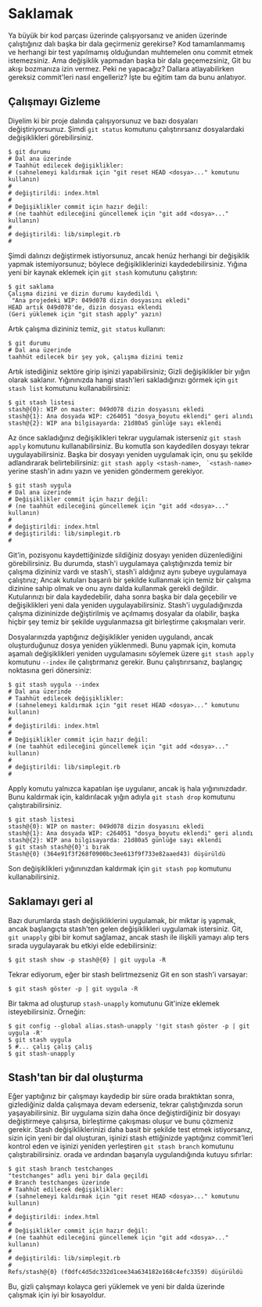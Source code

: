 # Saklamak

Ya büyük bir kod parçası üzerinde çalışıyorsanız ve aniden üzerinde çalıştığınız dalı başka bir dala geçirmeniz gerekirse? Kod tamamlanmamış ve herhangi bir test yapılmamış olduğundan muhtemelen onu commit etmek istemezsiniz. Ama değişiklik yapmadan başka bir dala geçemezsiniz, Git bu akışı bozmanıza izin vermez. Peki ne yapacağız? Dallara atlayabilirken gereksiz commit'leri nasıl engelleriz? İşte bu eğitim tam da bunu anlatıyor.

## Çalışmayı Gizleme

Diyelim ki bir proje dalında çalışıyorsunuz ve bazı dosyaları değiştiriyorsunuz. Şimdi ``git status`` komutunu çalıştırırsanız dosyalardaki değişiklikleri görebilirsiniz.

```
$ git durumu
# Dal ana üzerinde
# Taahhüt edilecek değişiklikler:
# (sahnelemeyi kaldırmak için "git reset HEAD <dosya>..." komutunu kullanın)
#
# değiştirildi: index.html
#
# Değişiklikler commit için hazır değil:
# (ne taahhüt edileceğini güncellemek için "git add <dosya>..." kullanın)
#
# değiştirildi: lib/simplegit.rb
#
```

Şimdi dalınızı değiştirmek istiyorsunuz, ancak henüz herhangi bir değişiklik yapmak istemiyorsunuz; böylece değişikliklerinizi kaydedebilirsiniz.
Yığına yeni bir kaynak eklemek için ``git stash`` komutunu çalıştırın:

```
$ git saklama
Çalışma dizini ve dizin durumu kaydedildi \
 "Ana projedeki WIP: 049d078 dizin dosyasını ekledi"
HEAD artık 049d078'de, dizin dosyası eklendi
(Geri yüklemek için "git stash apply" yazın)
```

Artık çalışma dizininiz temiz, ```git status``` kullanın:

```
$ git durumu
# Dal ana üzerinde
taahhüt edilecek bir şey yok, çalışma dizini temiz
```

Artık istediğiniz sektöre girip işinizi yapabilirsiniz; Gizli değişiklikler bir yığın olarak saklanır. Yığınınızda hangi stash'leri sakladığınızı görmek için ``git stash list`` komutunu kullanabilirsiniz:

```
$ git stash listesi
stash@{0}: WIP on master: 049d078 dizin dosyasını ekledi
stash@{1}: Ana dosyada WIP: c264051 "dosya_boyutu eklendi" geri alındı
stash@{2}: WIP ana bilgisayarda: 21d80a5 günlüğe sayı eklendi
```

Az önce sakladığınız değişiklikleri tekrar uygulamak isterseniz ``git stash apply`` komutunu kullanabilirsiniz. Bu komutla son kaydedilen dosyayı tekrar uygulayabilirsiniz. Başka bir dosyayı yeniden uygulamak için, onu şu şekilde adlandırarak belirtebilirsiniz: ```git stash apply <stash-name>```, `` `<stash-name>`` yerine stash'in adını yazın ve yeniden göndermem gerekiyor.

```
$ git stash uygula
# Dal ana üzerinde
# Değişiklikler commit için hazır değil:
# (ne taahhüt edileceğini güncellemek için "git add <dosya>..." kullanın)
#
# değiştirildi: index.html
# değiştirildi: lib/simplegit.rb
#
```

Git'in, pozisyonu kaydettiğinizde sildiğiniz dosyayı yeniden düzenlediğini görebilirsiniz. Bu durumda, stash'i uygulamaya çalıştığınızda temiz bir çalışma dizininiz vardı ve stash'i, stash'i aldığınız aynı şubeye uygulamaya çalıştınız; Ancak kutuları başarılı bir şekilde kullanmak için temiz bir çalışma dizinine sahip olmak ve onu aynı dalda kullanmak gerekli değildir. Kutularınızı bir dala kaydedebilir, daha sonra başka bir dala geçebilir ve değişiklikleri yeni dala yeniden uygulayabilirsiniz. Stash'i uyguladığınızda çalışma dizininizde değiştirilmiş ve açılmamış dosyalar da olabilir, başka hiçbir şey temiz bir şekilde uygulanmazsa git birleştirme çakışmaları verir.

Dosyalarınızda yaptığınız değişiklikler yeniden uygulandı, ancak oluşturduğunuz dosya yeniden yüklenmedi. Bunu yapmak için, komuta aşamalı değişiklikleri yeniden uygulamasını söylemek üzere ``git stash apply`` komutunu ```--index``` ile çalıştırmanız gerekir. Bunu çalıştırırsanız, başlangıç ​​noktasına geri dönersiniz:

```
$ git stash uygula --index
# Dal ana üzerinde
# Taahhüt edilecek değişiklikler:
# (sahnelemeyi kaldırmak için "git reset HEAD <dosya>..." komutunu kullanın)
#
# değiştirildi: index.html
#
# Değişiklikler commit için hazır değil:
# (ne taahhüt edileceğini güncellemek için "git add <dosya>..." kullanın)
#
# değiştirildi: lib/simplegit.rb
#
```

Apply komutu yalnızca kapatılan işe uygulanır, ancak iş hala yığınınızdadır. Bunu kaldırmak için, kaldırılacak yığın adıyla ``git stash drop`` komutunu çalıştırabilirsiniz.

```
$ git stash listesi
stash@{0}: WIP on master: 049d078 dizin dosyasını ekledi
stash@{1}: Ana dosyada WIP: c264051 "dosya_boyutu eklendi" geri alındı
stash@{2}: WIP ana bilgisayarda: 21d80a5 günlüğe sayı eklendi
$ git stash stash@{0}'ı bırak
Stash@{0} (364e91f3f268f0900bc3ee613f9f733e82aaed43) düşürüldü
```

Son değişiklikleri yığınınızdan kaldırmak için ``git stash pop`` komutunu kullanabilirsiniz.

## Saklamayı geri al

Bazı durumlarda stash değişikliklerini uygulamak, bir miktar iş yapmak, ancak başlangıçta stash'ten gelen değişiklikleri uygulamak istersiniz. Git, ``git unapply`` gibi bir komut sağlamaz, ancak stash ile ilişkili yamayı alıp ters sırada uygulayarak bu etkiyi elde edebilirsiniz:

```$ git stash show -p stash@{0} | git uygula -R```

Tekrar ediyorum, eğer bir stash belirtmezseniz Git en son stash'i varsayar:

```$ git stash göster -p | git uygula -R```

Bir takma ad oluşturup ``stash-unapply`` komutunu Git'inize eklemek isteyebilirsiniz. Örneğin:

```
$ git config --global alias.stash-unapply '!git stash göster -p | git uygula -R'
$ git stash uygula
$ #... çalış çalış çalış
$ git stash-unapply
```

## Stash'tan bir dal oluşturma

Eğer yaptığınız bir çalışmayı kaydedip bir süre orada bıraktıktan sonra, gizlediğiniz dalda çalışmaya devam ederseniz, tekrar çalıştığınızda sorun yaşayabilirsiniz. Bir uygulama sizin daha önce değiştirdiğiniz bir dosyayı değiştirmeye çalışırsa, birleştirme çakışması oluşur ve bunu çözmeniz gerekir. Stash değişikliklerinizi daha basit bir şekilde test etmek istiyorsanız, sizin için yeni bir dal oluşturan, işinizi stash ettiğinizde yaptığınız commit'leri kontrol eden ve işinizi yeniden yerleştiren ``git stash branch`` komutunu çalıştırabilirsiniz. orada ve ardından başarıyla uygulandığında kutuyu sıfırlar:

```
$ git stash branch testchanges
"testchanges" adlı yeni bir dala geçildi
# Branch testchanges üzerinde
# Taahhüt edilecek değişiklikler:
# (sahnelemeyi kaldırmak için "git reset HEAD <dosya>..." komutunu kullanın)
#
# değiştirildi: index.html
#
# Değişiklikler commit için hazır değil:
# (ne taahhüt edileceğini güncellemek için "git add <dosya>..." kullanın)
#
# değiştirildi: lib/simplegit.rb
#
Refs/stash@{0} (f0dfc4d5dc332d1cee34a634182e168c4efc3359) düşürüldü
```

Bu, gizli çalışmayı kolayca geri yüklemek ve yeni bir dalda üzerinde çalışmak için iyi bir kısayoldur.
